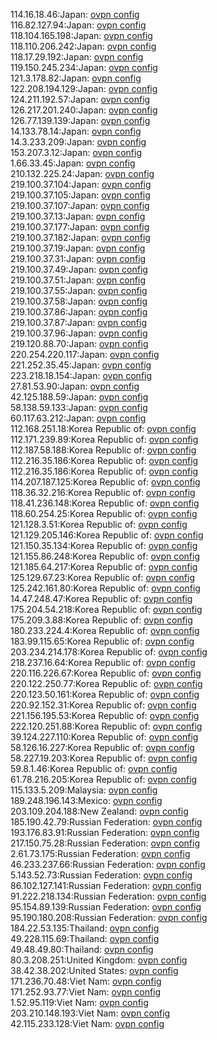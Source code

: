 114.16.18.46:Japan: [ovpn config](vpn/114_16_18_46.ovpn)  
116.82.127.94:Japan: [ovpn config](vpn/116_82_127_94.ovpn)  
118.104.165.198:Japan: [ovpn config](vpn/118_104_165_198.ovpn)  
118.110.206.242:Japan: [ovpn config](vpn/118_110_206_242.ovpn)  
118.17.29.192:Japan: [ovpn config](vpn/118_17_29_192.ovpn)  
119.150.245.234:Japan: [ovpn config](vpn/119_150_245_234.ovpn)  
121.3.178.82:Japan: [ovpn config](vpn/121_3_178_82.ovpn)  
122.208.194.129:Japan: [ovpn config](vpn/122_208_194_129.ovpn)  
124.211.192.57:Japan: [ovpn config](vpn/124_211_192_57.ovpn)  
126.217.201.240:Japan: [ovpn config](vpn/126_217_201_240.ovpn)  
126.77.139.139:Japan: [ovpn config](vpn/126_77_139_139.ovpn)  
14.133.78.14:Japan: [ovpn config](vpn/14_133_78_14.ovpn)  
14.3.233.209:Japan: [ovpn config](vpn/14_3_233_209.ovpn)  
153.207.3.12:Japan: [ovpn config](vpn/153_207_3_12.ovpn)  
1.66.33.45:Japan: [ovpn config](vpn/1_66_33_45.ovpn)  
210.132.225.24:Japan: [ovpn config](vpn/210_132_225_24.ovpn)  
219.100.37.104:Japan: [ovpn config](vpn/219_100_37_104.ovpn)  
219.100.37.105:Japan: [ovpn config](vpn/219_100_37_105.ovpn)  
219.100.37.107:Japan: [ovpn config](vpn/219_100_37_107.ovpn)  
219.100.37.13:Japan: [ovpn config](vpn/219_100_37_13.ovpn)  
219.100.37.177:Japan: [ovpn config](vpn/219_100_37_177.ovpn)  
219.100.37.182:Japan: [ovpn config](vpn/219_100_37_182.ovpn)  
219.100.37.19:Japan: [ovpn config](vpn/219_100_37_19.ovpn)  
219.100.37.31:Japan: [ovpn config](vpn/219_100_37_31.ovpn)  
219.100.37.49:Japan: [ovpn config](vpn/219_100_37_49.ovpn)  
219.100.37.51:Japan: [ovpn config](vpn/219_100_37_51.ovpn)  
219.100.37.55:Japan: [ovpn config](vpn/219_100_37_55.ovpn)  
219.100.37.58:Japan: [ovpn config](vpn/219_100_37_58.ovpn)  
219.100.37.86:Japan: [ovpn config](vpn/219_100_37_86.ovpn)  
219.100.37.87:Japan: [ovpn config](vpn/219_100_37_87.ovpn)  
219.100.37.96:Japan: [ovpn config](vpn/219_100_37_96.ovpn)  
219.120.88.70:Japan: [ovpn config](vpn/219_120_88_70.ovpn)  
220.254.220.117:Japan: [ovpn config](vpn/220_254_220_117.ovpn)  
221.252.35.45:Japan: [ovpn config](vpn/221_252_35_45.ovpn)  
223.218.18.154:Japan: [ovpn config](vpn/223_218_18_154.ovpn)  
27.81.53.90:Japan: [ovpn config](vpn/27_81_53_90.ovpn)  
42.125.188.59:Japan: [ovpn config](vpn/42_125_188_59.ovpn)  
58.138.59.133:Japan: [ovpn config](vpn/58_138_59_133.ovpn)  
60.117.63.212:Japan: [ovpn config](vpn/60_117_63_212.ovpn)  
112.168.251.18:Korea Republic of: [ovpn config](vpn/112_168_251_18.ovpn)  
112.171.239.89:Korea Republic of: [ovpn config](vpn/112_171_239_89.ovpn)  
112.187.58.188:Korea Republic of: [ovpn config](vpn/112_187_58_188.ovpn)  
112.216.35.186:Korea Republic of: [ovpn config](vpn/112_216_35_186.ovpn)  
112.216.35.186:Korea Republic of: [ovpn config](vpn/112_216_35_186.ovpn)  
114.207.187.125:Korea Republic of: [ovpn config](vpn/114_207_187_125.ovpn)  
118.36.32.216:Korea Republic of: [ovpn config](vpn/118_36_32_216.ovpn)  
118.41.236.148:Korea Republic of: [ovpn config](vpn/118_41_236_148.ovpn)  
118.60.254.25:Korea Republic of: [ovpn config](vpn/118_60_254_25.ovpn)  
121.128.3.51:Korea Republic of: [ovpn config](vpn/121_128_3_51.ovpn)  
121.129.205.146:Korea Republic of: [ovpn config](vpn/121_129_205_146.ovpn)  
121.150.35.134:Korea Republic of: [ovpn config](vpn/121_150_35_134.ovpn)  
121.155.86.248:Korea Republic of: [ovpn config](vpn/121_155_86_248.ovpn)  
121.185.64.217:Korea Republic of: [ovpn config](vpn/121_185_64_217.ovpn)  
125.129.67.23:Korea Republic of: [ovpn config](vpn/125_129_67_23.ovpn)  
125.242.161.80:Korea Republic of: [ovpn config](vpn/125_242_161_80.ovpn)  
14.47.248.47:Korea Republic of: [ovpn config](vpn/14_47_248_47.ovpn)  
175.204.54.218:Korea Republic of: [ovpn config](vpn/175_204_54_218.ovpn)  
175.209.3.88:Korea Republic of: [ovpn config](vpn/175_209_3_88.ovpn)  
180.233.224.4:Korea Republic of: [ovpn config](vpn/180_233_224_4.ovpn)  
183.99.115.65:Korea Republic of: [ovpn config](vpn/183_99_115_65.ovpn)  
203.234.214.178:Korea Republic of: [ovpn config](vpn/203_234_214_178.ovpn)  
218.237.16.64:Korea Republic of: [ovpn config](vpn/218_237_16_64.ovpn)  
220.116.226.67:Korea Republic of: [ovpn config](vpn/220_116_226_67.ovpn)  
220.122.250.77:Korea Republic of: [ovpn config](vpn/220_122_250_77.ovpn)  
220.123.50.161:Korea Republic of: [ovpn config](vpn/220_123_50_161.ovpn)  
220.92.152.31:Korea Republic of: [ovpn config](vpn/220_92_152_31.ovpn)  
221.156.195.53:Korea Republic of: [ovpn config](vpn/221_156_195_53.ovpn)  
222.120.251.88:Korea Republic of: [ovpn config](vpn/222_120_251_88.ovpn)  
39.124.227.110:Korea Republic of: [ovpn config](vpn/39_124_227_110.ovpn)  
58.126.16.227:Korea Republic of: [ovpn config](vpn/58_126_16_227.ovpn)  
58.227.19.203:Korea Republic of: [ovpn config](vpn/58_227_19_203.ovpn)  
59.8.1.46:Korea Republic of: [ovpn config](vpn/59_8_1_46.ovpn)  
61.78.216.205:Korea Republic of: [ovpn config](vpn/61_78_216_205.ovpn)  
115.133.5.209:Malaysia: [ovpn config](vpn/115_133_5_209.ovpn)  
189.248.196.143:Mexico: [ovpn config](vpn/189_248_196_143.ovpn)  
203.109.204.188:New Zealand: [ovpn config](vpn/203_109_204_188.ovpn)  
185.190.42.79:Russian Federation: [ovpn config](vpn/185_190_42_79.ovpn)  
193.176.83.91:Russian Federation: [ovpn config](vpn/193_176_83_91.ovpn)  
217.150.75.28:Russian Federation: [ovpn config](vpn/217_150_75_28.ovpn)  
2.61.73.175:Russian Federation: [ovpn config](vpn/2_61_73_175.ovpn)  
46.233.237.66:Russian Federation: [ovpn config](vpn/46_233_237_66.ovpn)  
5.143.52.73:Russian Federation: [ovpn config](vpn/5_143_52_73.ovpn)  
86.102.127.141:Russian Federation: [ovpn config](vpn/86_102_127_141.ovpn)  
91.222.218.134:Russian Federation: [ovpn config](vpn/91_222_218_134.ovpn)  
95.154.89.139:Russian Federation: [ovpn config](vpn/95_154_89_139.ovpn)  
95.190.180.208:Russian Federation: [ovpn config](vpn/95_190_180_208.ovpn)  
184.22.53.135:Thailand: [ovpn config](vpn/184_22_53_135.ovpn)  
49.228.115.69:Thailand: [ovpn config](vpn/49_228_115_69.ovpn)  
49.48.49.80:Thailand: [ovpn config](vpn/49_48_49_80.ovpn)  
80.3.208.251:United Kingdom: [ovpn config](vpn/80_3_208_251.ovpn)  
38.42.38.202:United States: [ovpn config](vpn/38_42_38_202.ovpn)  
171.236.70.48:Viet Nam: [ovpn config](vpn/171_236_70_48.ovpn)  
171.252.93.77:Viet Nam: [ovpn config](vpn/171_252_93_77.ovpn)  
1.52.95.119:Viet Nam: [ovpn config](vpn/1_52_95_119.ovpn)  
203.210.148.193:Viet Nam: [ovpn config](vpn/203_210_148_193.ovpn)  
42.115.233.128:Viet Nam: [ovpn config](vpn/42_115_233_128.ovpn)  
